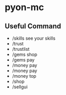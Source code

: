 # pyon-mc

## Useful Command
- /skills      see your skills
- /trust
- /trustlist
- /gems shop
- /gems pay
- /money pay
- /money pay
- /money top
- /shop
- /sellgui
